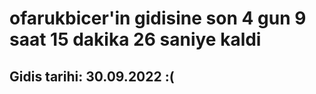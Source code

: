 # ofarukbicer'in gidisine son 4 gun 9 saat 15 dakika 26 saniye kaldi

## Gidis tarihi: 30.09.2022 :(